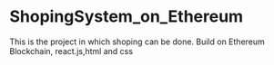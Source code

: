 # ShopingSystem_on_Ethereum
This is the project in which shoping can be done. Build on Ethereum Blockchain, react.js,html and css
